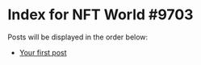 # Index for NFT World #9703
Posts will be displayed in the order below:

- [Your first post](./001-first.md)

